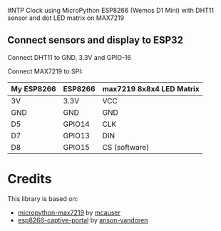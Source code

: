 #NTP Clock using MicroPython
ESP8266 (Wemos D1 Mini) with DHT11 sensor and dot LED matrix on MAX7219
## Connect sensors and display to ESP32
Connect DHT11 to GND, 3.3V and GPIO-16  

Connect MAX7219 to SPI:

| My ESP8266  | ESP8266       | max7219 8x8x4 LED Matrix |
| ----------  | ------------- | ------------------------ |
| 3V          | 3.3V          | VCC                      |
| GND         | GND           | GND                      |
| D5          | GPIO14        | CLK                      |
| D7          | GPIO13        | DIN                      |
| D8          | GPIO15        | CS (software)            |

# Credits

This library is based on:
- [micropython-max7219](https://github.com/mcauser/micropython-max7219) by [mcauser](https://github.com/mcauser)
- [esp8266-captive-portal](https://github.com/anson-vandoren/esp8266-captive-portal) by [anson-vandoren](https://github.com/anson-vandoren)